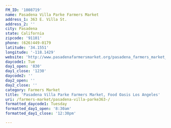```yaml
---
FM_ID: '1008719'
name: Pasadena Villa Parke Farmers Market
address_1: 363 E. Villa St.
address_2: ''
city: Pasadena
state: California
zipcode: '91101'
phone: (626)449-0179
latitude: '34.1551'
longitude: '-118.1429'
website: 'http://www.pasadenafarmersmarket.org/pasadena_farmers_market_villa_parke.html'
daycode1: Tue
day1_open: '830'
day1_close: '1230'
daycode2: ''
day2_open: ''
day2_close: ''
category: Farmers Market
title: 'Pasadena Villa Parke Farmers Market, Food Oasis Los Angeles'
uri: /farmers-market/pasadena-villa-parke363-/
formatted_daycode1: Tuesday
formatted_day1_open: '8:30am'
formatted_day1_close: '12:30pm'

---
```

